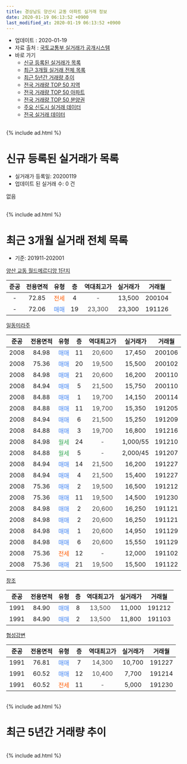 ```yaml
---
title: 경상남도 양산시 교동 아파트 실거래 정보
date: 2020-01-19 06:13:52 +0900
last_modified_at: 2020-01-19 06:13:52 +0900
---
```


* 업데이트 : 2020-01-19
* 자료 출처 : [국토교통부 실거래가 공개시스템](http://rt.molit.go.kr)
* 바로 가기
    * [신규 등록된 실거래가 목록](#신규-등록된-실거래가-목록)
    * [최근 3개월 실거래 전체 목록](#최근-3개월-실거래-전체-목록)
    * [최근 5년간 거래량 추이](#최근-5년간-거래량-추이)
    * [전국 거래량 TOP 50 지역](https://apt-info.github.io/apt-trade-info/최근-3개월-전국에서-가장-거래가-많이-발생한-지역)
    * [전국 거래량 TOP 50 아파트](https://apt-info.github.io/apt-trade-info/최근-3개월-전국에서-가장-거래가-많이-발생한-아파트)
    * [전국 거래량 TOP 50 분양권](https://apt-info.github.io/apt-trade-info/최근-3개월-전국에서-가장-거래가-많이-발생한-분양권)
    * [주요 신도시 실거래 데이터](https://apt-info.github.io/apt-trade-info/주요-신도시)
    * [전국 실거래 데이터](https://apt-info.github.io/apt-trade-info/전국)
<br>
{% include ad.html %}
<br>

# 신규 등록된 실거래가 목록
* 실거래가 등록일: 20200119
* 업데이트 된 실거래 수: 0 건

없음

<br>
{% include ad.html %}
<br>

# 최근 3개월 실거래 전체 목록
* 기준: 201911-202001


[양산 교동 월드메르디앙 1단지](https://search.naver.com/search.naver?query=%EA%B2%BD%EC%83%81%EB%82%A8%EB%8F%84+%EC%96%91%EC%82%B0%EC%8B%9C+%EA%B5%90%EB%8F%99+%EC%96%91%EC%82%B0+%EA%B5%90%EB%8F%99+%EC%9B%94%EB%93%9C%EB%A9%94%EB%A5%B4%EB%94%94%EC%95%99+1%EB%8B%A8%EC%A7%80)

|준공|전용면적|유형|층|역대최고가|실거래가|거래월|
|:---:|:---:|:---:|:---:|:---:|:---:|:---:|
|-|72.85|<span style="color:#ff5a00">전세</span>|4|<span style="color:#444444">-</span>|13,500|200104|
|-|72.06|<span style="color:#4285f3">매매</span>|19|<span style="color:#444444">23,300</span>|23,300|191126|

[일동미라주](https://search.naver.com/search.naver?query=%EA%B2%BD%EC%83%81%EB%82%A8%EB%8F%84+%EC%96%91%EC%82%B0%EC%8B%9C+%EA%B5%90%EB%8F%99+%EC%9D%BC%EB%8F%99%EB%AF%B8%EB%9D%BC%EC%A3%BC)

|준공|전용면적|유형|층|역대최고가|실거래가|거래월|
|:---:|:---:|:---:|:---:|:---:|:---:|:---:|
|2008|84.98|<span style="color:#4285f3">매매</span>|11|<span style="color:#444444">20,600</span>|17,450|200106|
|2008|75.36|<span style="color:#4285f3">매매</span>|20|<span style="color:#444444">19,500</span>|15,500|200102|
|2008|84.98|<span style="color:#4285f3">매매</span>|21|<span style="color:#444444">20,600</span>|16,200|200110|
|2008|84.94|<span style="color:#4285f3">매매</span>|5|<span style="color:#444444">21,500</span>|15,750|200110|
|2008|84.88|<span style="color:#4285f3">매매</span>|1|<span style="color:#444444">19,700</span>|14,150|200114|
|2008|84.88|<span style="color:#4285f3">매매</span>|11|<span style="color:#444444">19,700</span>|15,350|191205|
|2008|84.94|<span style="color:#4285f3">매매</span>|6|<span style="color:#444444">21,500</span>|15,250|191209|
|2008|84.88|<span style="color:#4285f3">매매</span>|3|<span style="color:#444444">19,700</span>|16,800|191216|
|2008|84.98|<span style="color:#34a853">월세</span>|24|<span style="color:#444444">-</span>|1,000/55|191210|
|2008|84.88|<span style="color:#34a853">월세</span>|5|<span style="color:#444444">-</span>|2,000/45|191207|
|2008|84.94|<span style="color:#4285f3">매매</span>|14|<span style="color:#444444">21,500</span>|16,200|191227|
|2008|84.94|<span style="color:#4285f3">매매</span>|4|<span style="color:#444444">21,500</span>|15,400|191227|
|2008|75.36|<span style="color:#4285f3">매매</span>|2|<span style="color:#444444">19,500</span>|16,500|191212|
|2008|75.36|<span style="color:#4285f3">매매</span>|11|<span style="color:#444444">19,500</span>|14,500|191230|
|2008|84.98|<span style="color:#4285f3">매매</span>|2|<span style="color:#444444">20,600</span>|16,250|191121|
|2008|84.98|<span style="color:#4285f3">매매</span>|2|<span style="color:#444444">20,600</span>|16,250|191121|
|2008|84.98|<span style="color:#4285f3">매매</span>|1|<span style="color:#444444">20,600</span>|14,950|191129|
|2008|84.98|<span style="color:#4285f3">매매</span>|6|<span style="color:#444444">20,600</span>|15,550|191129|
|2008|75.36|<span style="color:#ff5a00">전세</span>|12|<span style="color:#444444">-</span>|12,000|191102|
|2008|75.36|<span style="color:#4285f3">매매</span>|21|<span style="color:#444444">19,500</span>|15,500|191122|

[창조](https://search.naver.com/search.naver?query=%EA%B2%BD%EC%83%81%EB%82%A8%EB%8F%84+%EC%96%91%EC%82%B0%EC%8B%9C+%EA%B5%90%EB%8F%99+%EC%B0%BD%EC%A1%B0)

|준공|전용면적|유형|층|역대최고가|실거래가|거래월|
|:---:|:---:|:---:|:---:|:---:|:---:|:---:|
|1991|84.90|<span style="color:#4285f3">매매</span>|8|<span style="color:#444444">13,500</span>|11,000|191212|
|1991|84.90|<span style="color:#4285f3">매매</span>|2|<span style="color:#444444">13,500</span>|11,800|191103|

[협성강변](https://search.naver.com/search.naver?query=%EA%B2%BD%EC%83%81%EB%82%A8%EB%8F%84+%EC%96%91%EC%82%B0%EC%8B%9C+%EA%B5%90%EB%8F%99+%ED%98%91%EC%84%B1%EA%B0%95%EB%B3%80)

|준공|전용면적|유형|층|역대최고가|실거래가|거래월|
|:---:|:---:|:---:|:---:|:---:|:---:|:---:|
|1991|76.81|<span style="color:#4285f3">매매</span>|7|<span style="color:#444444">14,300</span>|10,700|191227|
|1991|60.52|<span style="color:#4285f3">매매</span>|12|<span style="color:#444444">10,400</span>|7,700|191214|
|1991|60.52|<span style="color:#ff5a00">전세</span>|11|<span style="color:#444444">-</span>|5,000|191230|


<br>
{% include ad.html %}
<br>

# 최근 5년간 거래량 추이


<div style="width:100%;">
    <canvas id="deal_progress" height="200"></canvas>
</div>

<script>
new Chart(document.getElementById("deal_progress"), {
    type: 'line',
    data: {
        labels: ['201501','201502','201503','201504','201505','201506','201507','201508','201509','201510','201511','201512','201601','201602','201603','201604','201605','201606','201607','201608','201609','201610','201611','201612','201701','201702','201703','201704','201705','201706','201707','201708','201709','201710','201711','201712','201801','201802','201803','201804','201805','201806','201807','201808','201809','201810','201811','201812','201901','201902','201903','201904','201905','201906','201907','201908','201909','201910','201911','201912','202001'],
        datasets: [{
            label: '매매',
            pointRadius: 1,
            data: [15, 17, 25, 23, 18, 20, 12, 9, 13, 16, 13, 5, 6, 4, 15, 9, 6, 13, 10, 12, 11, 11, 12, 4, 4, 8, 13, 7, 11, 14, 4, 8, 4, 6, 4, 11, 4, 6, 11, 4, 5, 1, 1, 4, 8, 8, 8, 8, 12, 6, 7, 4, 2, 3, 4, 12, 3, 6, 7, 10, 5],
            borderColor: "rgba(255, 201, 14, 1)",
            backgroundColor: "rgba(255, 201, 14, 0.5)",
            fill: false,
            lineTension: 0
        },{
            label: '전월세',
            pointRadius: 1,
            data: [12, 3, 5, 2, 6, 2, 6, 9, 15, 6, 8, 3, 2, 5, 1, 4, 4, 4, 8, 3, 5, 5, 3, 4, 4, 1, 6, 0, 5, 1, 1, 6, 11, 0, 5, 7, 6, 3, 4, 1, 2, 3, 3, 6, 6, 5, 2, 3, 6, 19, 18, 5, 10, 7, 4, 8, 3, 5, 1, 3, 1],
            borderColor: "rgba(0, 141, 185, 1)",
            backgroundColor: "rgba(0, 141, 185, 0.5)",
            fill: false,
            lineTension: 0
        }
        ]
    },
    options: {
        responsive: true,
        title: {
            display: false
        },
        tooltips: {
            mode: 'index',
            intersect: false
        },
        hover: {
            mode: 'nearest',
            intersect: true
        },
        scales: {
            xAxes: [{
                display: true,
                scaleLabel: {
                    display: true,
                    labelString: '년/월'
                }
            }],
            yAxes: [{
                display: true,
                ticks: {
                    suggestedMin: 0,
                },
                scaleLabel: {
                    display: true,
                    labelString: '실거래 수'
                }
            }]
        }
    }
});

</script>


<br>
{% include ad.html %}
<br>

